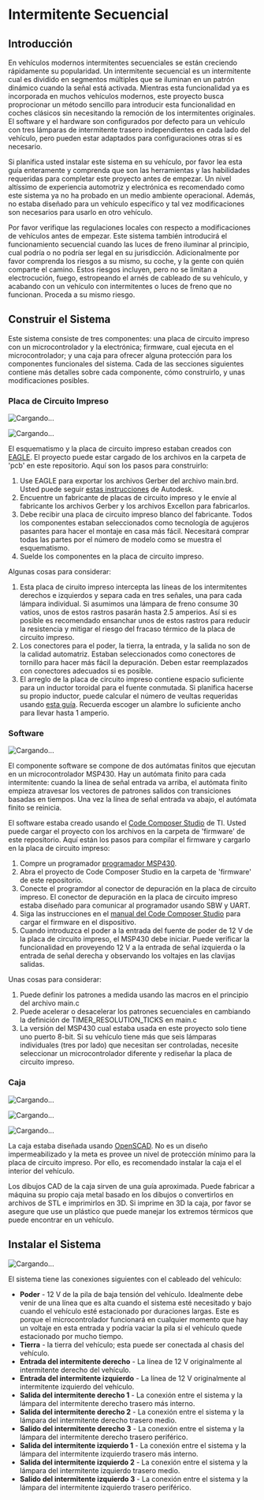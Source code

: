 # Intermitente Secuencial

## Introducción
En vehículos modernos intermitentes secuenciales se están creciendo rápidamente
su popularidad. Un intermitente secuencial es un intermitente cual es dividido
en segmentos múltiples que se iluminan en un patrón dinámico cuando la señal
está activada.  Mientras esta funcionalidad ya es incorporada en muchos
vehículos modernos, este proyecto busca proprocionar un método sencillo para
introducir esta funcionalidad en coches clásicos sin necesitando la remoción de
los intermitentes originales.  El software y el hardware son configurados por
defecto para un vehículo con tres lámparas de intermitente trasero
independientes en cada lado del vehículo, pero pueden estar adaptados para
configuraciones otras si es necesario.

Si planifica usted instalar este sistema en su vehículo, por favor lea esta guía
enteramente y comprenda que son las herramientas y las habilidades requeridas
para completar este proyecto antes de empezar.  Un nivel altíssimo de
experiencia automotriz y electrónica es recomendado como este sistema ya no ha
probado en un medio ambiente operacional.  Además, no estaba diseñado para un
vehículo específico y tal vez modificaciones son necesarios para usarlo en otro
vehículo.

Por favor verifique las regulaciones locales con respecto a modificaciones de
vehículos antes de empezar.  Este sistema también introducirá el funcionamiento
secuencial cuando las luces de freno iluminar al principio, cual podría o no
podría ser legal en su jurisdicción.  Adicionalmente por favor comprenda los
riesgos a su mismo, su coche, y la gente con quién comparte el camino.  Estos
riesgos incluyen, pero no se limitan a electrocución, fuego, estropeando el
arnés de cableado de su vehículo, y acabando con un vehículo con intermitentes o
luces de freno que no funcionan.  Proceda a su mismo riesgo.

## Construir el Sistema
Este sistema consiste de tres componentes: una placa de circuito impreso con
un microcontrolador y la electrónica; firmware, cual ejecuta en el
microcontrolador; y una caja para ofrecer alguna protección para los componentes
funcionales del sistema.  Cada de las secciones siguientes contiene más detalles
sobre cada componente, cómo construirlo, y unas modificaciones posibles.

### Placa de Circuito Impreso
![Cargando...](../images/schematic.png)

![Cargando...](../images/layout.png)

El esquematismo y la placa de circuito impreso estaban creados con
[EAGLE](https://www.autodesk.com/products/eagle/overview?term=1-YEAR). El
proyecto puede estar cargado de los archivos en la carpeta de 'pcb' en este
repositorio.  Aquí son los pasos para construirlo:
1. Use EAGLE para exportar los archivos Gerber del archivo main.brd.  Usted
  puede seguir [estas instrucciones](https://www.autodesk.com/products/eagle/blog/gerber-nc-drill-pcb-manufacturing-basics-1/) de Autodesk.
2. Encuentre un fabricante de placas de circuito impreso y le envíe al
  fabricante los archivos Gerber y los archivos Excellon para fabricarlos.
3. Debe recibir una placa de circuito impreso blanco del fabricante.  Todos los
  componentes estaban seleccionados como tecnología de agujeros pasantes para
  hacer el montaje en casa más fácil.  Necesitará comprar todas las partes por
  el número de modelo como se muestra el esquematismo.
4. Suelde los componentes en la placa de circuito impreso.

Algunas cosas para considerar:
1. Esta placa de ciruito impreso intercepta las líneas de los intermitentes
  derechos e izquierdos y separa cada en tres señales, una para cada lámpara
  individual.  Si asumimos una lámpara de freno consume 30 vatios, unos de estos
  rastros pasarán hasta 2.5 amperios. Así si es posible es recomendado ensanchar
  unos de estos rastros para reducir la resistencia y mitigar el riesgo del
  fracaso térmico de la placa de circuito impreso.
2. Los conectores para el poder, la tierra, la entrada, y la salida no son de la
  calidad automatriz.  Estaban seleccionados como conectores de tornillo para
  hacer más fácil la depuración.  Deben estar reemplazados con conectores
  adecuados si es posible.
3. El arreglo de la placa de circuito impreso contiene espacio suficiente para
  un inductor toroidal para el fuente conmutada.  Si planifica hacerse su propio
  inductor, puede calcular el número de veultas requeridas usando [esta guía](http://www.nessengr.com/technical-data/toroid-inductor-formulas-and-calculator/).
  Recuerda escoger un alambre lo suficiente ancho para llevar hasta 1 amperio.

### Software
![Cargando...](../images/fsm.png)

El componente software se compone de dos autómatas finitos que ejecutan en un
microcontrolador MSP430.  Hay un autómata finito para cada intermitente: cuando
la línea de señal entrada va arriba, el autómata finito empieza atravesar los
vectores de patrones salidos con transiciones basadas en tiempos.  Una vez la
línea de señal entrada va abajo, el autómata finito se reinicia.

El software estaba creado usando el [Code Composer Studio](https://www.ti.com/tool/CCSTUDIO)
de TI.  Usted puede cargar el proyecto con los archivos en la carpeta de
'firmware' de este repositorio.  Aquí están los pasos para compilar el firmware
y cargarlo en la placa de circuito impreso:
1. Compre un programador [programador MSP430](https://www.ti.com/tool/MSP-FET).
2. Abra el proyecto de Code Composer Studio en la carpeta de 'firmware' de este
  repositorio.
3. Conecte el programdor al conector de depuración en la placa de circuito
  impreso.  El conector de depuración en la placa de circuito impreso estaba
  diseñado para comunicar al programador usando SBW y UART.
4. Siga las instrucciones en el [manual del Code Composer Studio](https://www.ti.com/lit/ug/spru509h/spru509h.pdf)
  para cargar el firmware en el dispositivo.
5. Cuando introduzca el poder a la entrada del fuente de poder de 12 V de la
  placa de circuito impreso, el MSP430 debe iniciar.  Puede verificar la
  funcionalidad en proveyendo 12 V a la entrada de señal izquierda o la entrada
  de señal derecha y observando los voltajes en las clavijas salidas.

Unas cosas para considerar:
1. Puede definir los patrones a medida usando las macros en el principio del
  archivo main.c
2. Puede acelerar o desacelerar los patrones secuenciales en cambiando la
  definición de TIMER_RESOLUTION_TICKS en main.c
3. La versión del MSP430 cual estaba usada en este proyecto solo tiene uno
  puerto 8-bit.  Si su vehículo tiene más que seis lámparas individuales (tres
  por lado) que necesitan ser controladas, necesite seleccionar un
  microcontrolador diferente y rediseñar la placa de circuito impreso.

### Caja
![Cargando...](../images/top.png)

![Cargando...](../images/gasket.png)

![Cargando...](../images/bottom.png)

La caja estaba diseñada usando [OpenSCAD](https://openscad.org/).  No es un
diseño impermeabilizado y la meta es provee un nivel de protección mínimo para
la placa de circuito impreso.  Por ello, es recomendado instalar la caja el el
interior del vehículo.

Los dibujos CAD de la caja sirven de una guía aproximada.  Puede fabricar a
máquina su propio caja metal basado en los dibujos o convertirlos en archivos
de STL e imprimirlos en 3D.  Si imprime en 3D la caja, por favor se asegure que
use un plástico que puede manejar los extremos térmicos que puede encontrar en
un vehículo.

## Instalar el Sistema
![Cargando...](../images/slbd.png)

El sistema tiene las conexiones siguientes con el cableado del vehículo:
* **Poder** - 12 V de la pila de baja tensión del vehículo.  Idealmente debe
  venir de una línea que es alta cuando el sistema esté necesitado y bajo cuando
  el vehículo esté estacionado por duraciones largas.  Este es porque el
  microcontrolador funcionará en cualquier momento que hay un voltaje en esta
  entrada y podría vaciar la pila si el vehículo quede estacionado por mucho
  tiempo.
* **Tierra** - la tierra del vehículo; esta puede ser conectada al chasis del
  vehículo.
* **Entrada del intermitente derecho** - La línea de 12 V originalmente al
  intermitente derecho del vehículo.
* **Entrada del intermitente izquierdo** - La línea de 12 V originalmente al
  intermitente izquierdo del vehículo.
* **Salida del intermitente derecho 1** - La conexión entre el sistema y la
  lámpara del intermitente derecho trasero más interno.
* **Salida del intermitente derecho 2** - La conexión entre el sistema y la
  lámpara del intermitente derecho trasero medio.
* **Salido del intermitente derecho 3** - La conexión entre el sistema y la
  lámpara del intermitente derecho trasero periférico.
* **Salida del intermitente izquierdo 1** - La conexión entre el sistema y la
  lámpara del intermitente izquierdo trasero más interno.
* **Salida del intermitente izquierdo 2** - La conexión entre el sistema y la
  lámpara del intermitente izquierdo trasero medio.
* **Salido del intermitente izquierdo 3** - La conexión entre el sistema y la
  lámpara del intermitente izquierdo trasero periférico.
